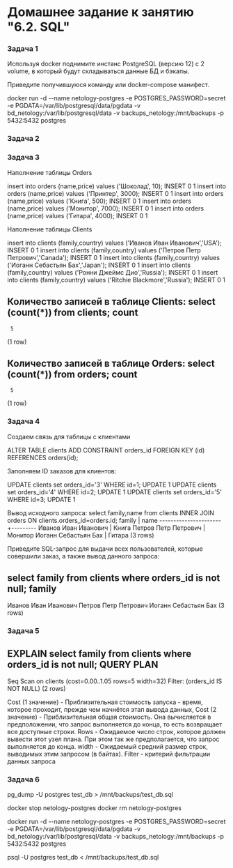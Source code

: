 # Домашнее задание к занятию "6.2. SQL"

### Задача 1

Используя docker поднимите инстанс PostgreSQL (версию 12) c 2 volume, в который будут складываться данные БД и бэкапы.

Приведите получившуюся команду или docker-compose манифест.

docker run -d --name netology-postgres -e POSTGRES_PASSWORD=secret -e PGDATA=/var/lib/postgresql/data/pgdata -v bd_netology:/var/lib/postgresql/data -v backups_netology:/mnt/backups -p 5432:5432 postgres


### Задача 2

### Задача 3

Наполнение таблицы Orders

insert into orders (name,price) values ('Шоколад', 10);
INSERT 0 1
insert into orders (name,price) values ('Принтер', 3000);
INSERT 0 1
insert into orders (name,price) values ('Книга', 500);
INSERT 0 1
insert into orders (name,price) values ('Монитор', 7000);
INSERT 0 1
insert into orders (name,price) values ('Гитара', 4000);
INSERT 0 1

Наполнение таблицы Clients

insert into clients (family,country)  values ('Иванов Иван Иванович','USA');
INSERT 0 1
insert into clients (family,country)  values ('Петров Петр Петрович','Canada');
INSERT 0 1
insert into clients (family,country)  values ('Иоганн Себастьян Бах','Japan');
INSERT 0 1
insert into clients (family,country)  values ('Ронни Джеймс Дио','Russia');
INSERT 0 1
insert into clients (family,country)  values ('Ritchie Blackmore','Russia');
INSERT 0 1

Количество записей в таблице Clients:
select (count(*)) from clients;
 count
-------
     5
(1 row)

Количество записей в таблице Orders:
select (count(*)) from orders;
 count
-------
     5
(1 row)

### Задача 4
Создаем связь для таблицы с клиентами

ALTER TABLE clients ADD CONSTRAINT orders_id FOREIGN KEY (id) REFERENCES orders(id);

Заполняем ID заказов для клиентов:

UPDATE clients set orders_id='3' WHERE id=1;
UPDATE 1
UPDATE clients set orders_id='4' WHERE id=2;
UPDATE 1
UPDATE clients set orders_id='5' WHERE id=3;
UPDATE 1

Вывод исходного запроса:
select family,name from clients INNER JOIN orders ON clients.orders_id=orders.id;
        family        |  name
----------------------+---------
 Иванов Иван Иванович | Книга
 Петров Петр Петрович | Монитор
 Иоганн Себастьян Бах | Гитара
(3 rows)

Приведите SQL-запрос для выдачи всех пользователей, которые совершили заказ, а также вывод данного запроса:

select family from clients where orders_id is not null;
        family
----------------------
 Иванов Иван Иванович
 Петров Петр Петрович
 Иоганн Себастьян Бах
(3 rows)

### Задача 5

 EXPLAIN select family from clients where orders_id is not null;
                       QUERY PLAN
--------------------------------------------------------
 Seq Scan on clients  (cost=0.00..1.05 rows=5 width=32)
   Filter: (orders_id IS NOT NULL)
(2 rows)


Cost (1 значение) - Приблизительная стоимость запуска - время, которое проходит, прежде чем начнётся этап вывода данных, 
Сost (2 значение) - Приблизительная общая стоимость. Она вычисляется в предположении, что запрос выполняется до конца, 
то есть возвращает все доступные строки.
Rows - Ожидаемое число строк, которое должен вывести этот узел плана. При этом так же предполагается, что запрос
выполняется до конца.
width - Ожидаемый средний размер строк, выводимых этим запросом (в байтах).
Filter - критерий фильтрации данных запроса

### Задача 6

pg_dump -U postgres test_db > /mnt/backups/test_db.sql


docker stop netology-postgres
docker rm netology-postgres

docker run -d --name netology-postgres -e POSTGRES_PASSWORD=secret -e PGDATA=/var/lib/postgresql/data/pgdata -v 
bd_netology:/var/lib/postgresql/data -v backups_netology:/mnt/backups -p 5432:5432 postgres


psql -U postgres test_db < /mnt/backups/test_db.sql


